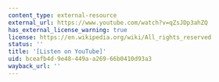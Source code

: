```yaml
---
content_type: external-resource
external_url: https://www.youtube.com/watch?v=qZsJDp3ahZQ
has_external_license_warning: true
license: https://en.wikipedia.org/wiki/All_rights_reserved
status: ''
title: '[Listen on YouTube]'
uid: bceafb4d-9e48-449a-a269-66b0410d93a3
wayback_url: ''
---
```

